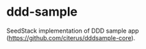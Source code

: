 # ddd-sample
SeedStack implementation of DDD sample app (https://github.com/citerus/dddsample-core).
